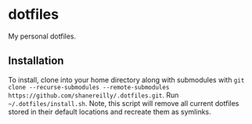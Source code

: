 # dotfiles
My personal dotfiles. 

## Installation
To install, clone into your home directory along with submodules with `git clone --recurse-submodules --remote-submodules https://github.com/shanereilly/.dotfiles.git`. Run `~/.dotfiles/install.sh`. Note, this script will remove all current dotfiles stored in their default locations and recreate them as symlinks.
